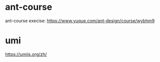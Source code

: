 # ant-course
ant-course execise: https://www.yuque.com/ant-design/course/wybhm9

# umi
https://umijs.org/zh/

